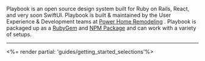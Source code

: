 Playbook is an open source design system built for Ruby on Rails, React, and very soon SwiftUI. Playbook is built & maintained by the User Experience & Development teams at  [Power Home Remodeling](https://powerhrg.com/) . Playbook is packaged up as a  [RubyGem](https://rubygems.org/gems/playbook_ui)  and  [NPM Package](https://www.npmjs.com/package/playbook-ui)  and can work with a variety of setups.

---
<div>
  <%= render partial: 'guides/getting_started_selections'%>
</div>
